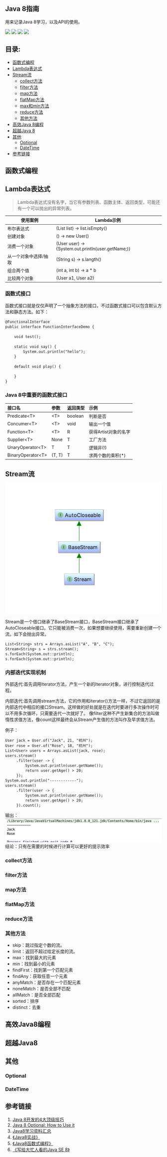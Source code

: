 ## Java 8指南

用来记录Java 8学习，以及API的使用。

![](https://img.shields.io/wercker/ci/wercker/docs.svg)
![](https://img.shields.io/badge/java%20support-8-green.svg)
![](https://img.shields.io/badge/coverage-60%25-green.svg)
![](https://img.shields.io/david/strongloop/express.svg)

## 目录:

- [函数式编程](#函数式编程)
- [Lambda表达式](#Lambda表达式)
- [Stream流](#Stream流)
	* [collect方法](#collect方法)
	* [filter方法](#filter方法)
	* [map方法](#map方法)
	* [flatMap方法](#flatMap方法)
	* [max和min方法](#max和min方法)
	* [reduce方法](#reduce方法)
	* [其他方法](#其他方法)
- [高效Java 8编程](#高效Java8编程)
- [超越Java 8](#超越Java8)
- [其他](#其他)
	* [Optional](#Optional) 
	* [DateTime](#DateTime)	
- [参考链接](#参考链接) 	

<a name="函数式编程"></a>
## 函数式编程

<a name="Lambda表达式"></a>
## Lambda表达式

>Lambda表达式没有名字，当它有参数列表、函数主体、返回类型，可能还有一个可以抛出的异常列表。

|使用案例|Lambda示例|
|---|---|
|布尔表达式|(List<String> list) -> list.isEmpty()|
|创建对象|() -> new User()|
|消费一个对象|(User user) -> {System.out.println(user.getName;)}|
|从一个对象中选择/抽取|(String s) -> s.langth()|
|组合两个值|(int a, int b) -> a * b|
|比较两个对象|(User a1, User a2)|

### 函数式接口

函数式接口就是仅仅声明了一个抽象方法的接口，不过函数式接口可以包含默认方法和静态方法。如下：
	
	@FunctionalInterface
	public interface FunctionInterfaceDemo {
	
	    void test();
	
	    static void say() {
	        System.out.println("hello");
	    }
	
	    default void play() {
	
	    }
	}

### Java 8中重要的函数式接口

|接口名|参数|返回类型|示例|
|:--|:--|:--|:--|
|Predicate\<T>|\<T>|boolean|判断是否|
|Concumer\<T>|\<T>|void|输出一个值|
|Function\<T>|\<T>|R|获得Artist对象的名字|
|Supplier\<T>|None|T|工厂方法|
|UnaryOperator\<T>|T|T|逻辑非(!)|
|BinaryOperator\<T>|(T, T)|T|求两个数的乘积(*)|

<a name="Stream流"></a>
## Stream流

![UML关系图](./img/WX20170422-014241@2x.png)

Stream是一个借口继承了BaseStream接口，BaseStream接口继承了AutoCloseable接口。它只能被消费一次，如果想要继续使用，需要重新创建一个流。如下会抛出异常。
	
	List<String> strs = Arrays.asList("A", "B", "C");
	Stream<String> s = strs.stream();
	s.forEach(System.out::println);
	s.forEach(System.out::println);
	
### 内部迭代实现机制
外部迭代:首先调用Iterator方法，产生一个新的Iterator对象，进行控制迭代过程。

内部迭代:首先调用stream方法，它的作用和iterator()方法一样，不过它返回的是内部迭代中相应的接口Stream。这样做的好处就是在迭代时要进行多次操作时可以不用多次循环，只需要迭代一次就好了。
像filter这种不产生新集合的方法叫做惰性求值方法，像count这样最终会从Stream产生值的方法叫作及早求值方法。

例子：

	User jack = User.of("Jack", 21, "杭州");
	User rose = User.of("Rose", 18, "杭州");
	List<User> users = Arrays.asList(jack, rose);
	users.stream()
	     .filter(user -> {
	         System.out.println(user.getName());
	         return user.getAge() > 20;
	     });
	System.out.println("------------");
	users.stream()
	     .filter(user -> {
	         System.out.println(user.getName());
	         return user.getAge() > 20;
	     }).count();

输出：
![](./img/WX20170423-004514@2x.png)
结论：只有在需要的时候进行计算可以更好的提示效率
<a name="collect方法"></a>
### collect方法
<a name="filter方法"></a>
### filter方法
<a name="map方法"></a>
### map方法
<a name="flatMap方法"></a>
### flatMap方法
<a name="max和min方法"></a>
### reduce方法
<a name="其他方法"></a>
### 其他方法
* skip：跳过指定个数的流。
* limit：返回不超过给定长度的流。
* max：找到最大的元素
* min：找到最小的元素
* findFirst：找到第一个匹配元素
* findAny：获取任意一个元素
* anyMatch：是否存在一个匹配元素
* noneMatch：是否全部不匹配
* allMatch：是否全部匹配
* sorted：排序
* distinct：去重

<a name="高效Java8编程"></a>
## 高效Java8编程

<a name="超越Java8"></a>
## 超越Java8

<a name="其他"></a>
## 其他

### Optional


### DateTime

<a name="参考链接"></a>
## 参考链接



1. [Java 8开发的4大顶级技巧](http://www.importnew.com/22417.html)
2. [Java 8 Optional: How to Use it](http://blog.jhades.org/java-8-how-to-use-optional/)
3. [Java8学习资料汇总](http://ifeve.com/java8-learning-resources/)
4. [《Java8实战》](https://book.douban.com/subject/25912747/)
5. [《Java8函数式编程》](https://book.douban.com/subject/26346017/)
6. [《写给大忙人看的Java SE 8》](https://book.douban.com/subject/26274206/comments/hot?p=1)

